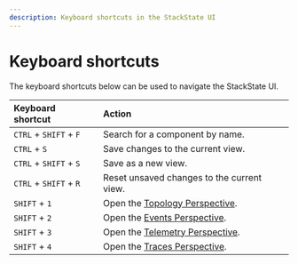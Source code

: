 ```yaml
---
description: Keyboard shortcuts in the StackState UI
---
```


# Keyboard shortcuts

The keyboard shortcuts below can be used to navigate the StackState UI.

| Keyboard shortcut | Action |
| :---|:---|
| `CTRL` + `SHIFT` + `F` | Search for a component by name. |
| `CTRL` + `S`| Save changes to the current view. |
| `CTRL` + `SHIFT` + `S` | Save as a new view. |
| `CTRL` + `SHIFT` + `R` | Reset unsaved changes to the current view. |
| `SHIFT` + `1` | Open the [Topology Perspective](/use/stackstate-ui/perspectives/topology-perspective.md). |
| `SHIFT` + `2` | Open the [Events Perspective](/use/stackstate-ui/perspectives/events_perspective.md). |
| `SHIFT` + `3` | Open the [Telemetry Perspective](/use/stackstate-ui/perspectives/telemetry-perspective.md). |
| `SHIFT` + `4` | Open the [Traces Perspective](/use/stackstate-ui/perspectives/traces-perspective.md). |
